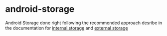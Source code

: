 android-storage
===============

Android Storage done right following the recommended approach desribe in the documentation for [internal storage](http://developer.android.com/guide/topics/data/data-storage.html#filesInternal) and [external storage](http://developer.android.com/guide/topics/data/data-storage.html#filesExternal)
